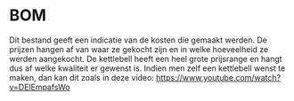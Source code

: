 # BOM
Dit bestand geeft een indicatie van de kosten die gemaakt werden. De prijzen hangen af van waar ze gekocht zijn en in welke hoeveelheid ze werden aangekocht. De kettlebell heeft een heel grote prijsrange en hangt dus af welke kwaliteit er gewenst is. Indien men zelf een kettlebell wenst te maken, dan kan dit zoals in deze video: https://www.youtube.com/watch?v=DElEmpafsWo
